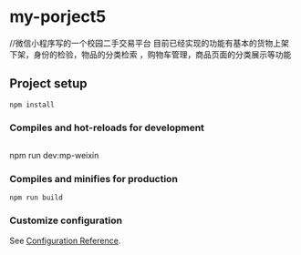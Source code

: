 # my-porject5
//微信小程序写的一个校园二手交易平台
目前已经实现的功能有基本的货物上架下架，身份的检验，物品的分类检索
，购物车管理，商品页面的分类展示等功能
## Project setup
```
npm install
```

### Compiles and hot-reloads for development
```

```
npm run dev:mp-weixin 
### Compiles and minifies for production
```
npm run build
```

### Customize configuration
See [Configuration Reference](https://cli.vuejs.org/config/).


